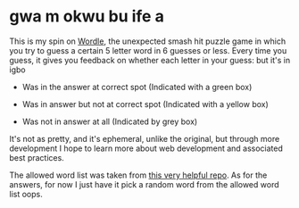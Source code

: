 # gwa m okwu bu ife a

This is my spin on [Wordle](https://www.nytimes.com/games/wordle/index.html), the unexpected smash hit puzzle game in which you try to guess a certain 5 letter word in 6 guesses or less. Every time you guess, it gives you feedback on whether each letter in your guess: but it's in igbo

- Was in the answer at correct spot (Indicated with a green box)

- Was in answer but not at correct spot (Indicated with a yellow box)

- Was not in answer at all (Indicated by grey box)

It's not as pretty, and it's ephemeral, unlike the original, but through more development I hope to learn more about web development and associated best practices.

The allowed word list was taken from [this very helpful repo](https://github.com/tabatkins/wordle-list). As for the answers, for now I just have it pick a random word from the allowed word list oops.


